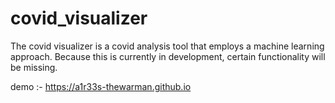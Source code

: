 # covid_visualizer

The covid visualizer is a covid analysis tool that employs a machine learning approach. Because this is currently in development, certain functionality will be missing.

demo :- https://a1r33s-thewarman.github.io
